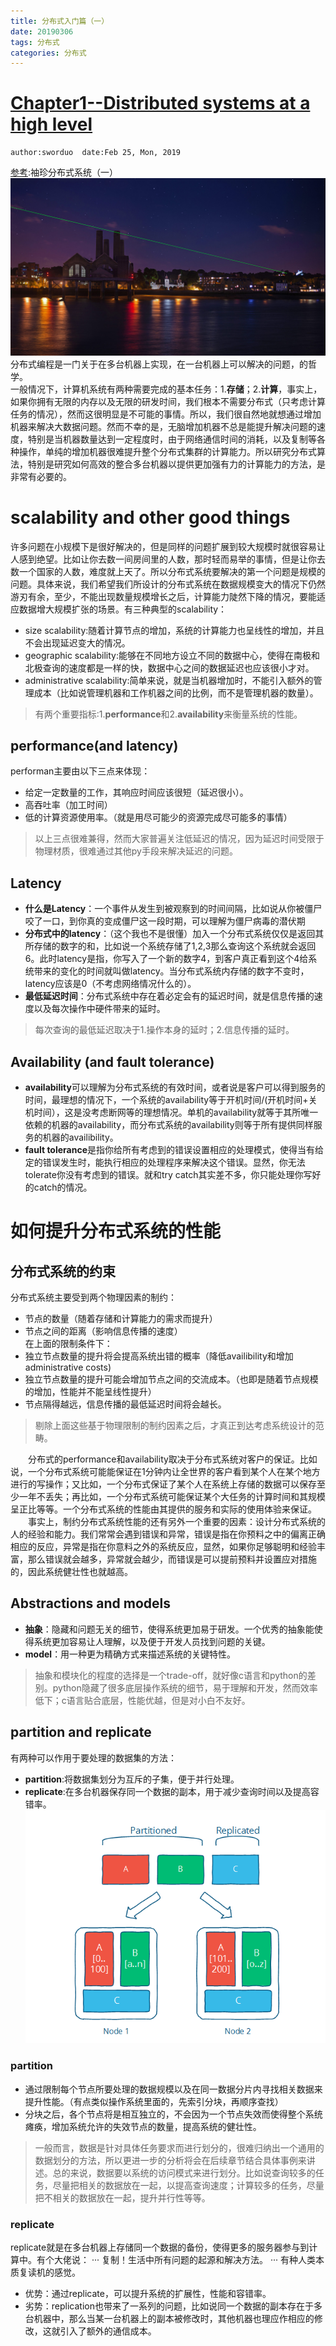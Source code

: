 ```yaml
---
title: 分布式入门篇（一）
date: 20190306
tags: 分布式
categories: 分布式
---
```

#	[Chapter1--Distributed systems at a high level](http://book.mixu.net/distsys/intro.html)
	author:sworduo 	date:Feb 25, Mon, 2019
[参考](https://juejin.im/entry/5881c6351b69e60058d003b0):袖珍分布式系统（一）
![cute](https://raw.githubusercontent.com/sworduo/MIT6.824/master/brief%20introduction/pic/chapter1-head.jpg "cute")
分布式编程是一门关于在多台机器上实现，在一台机器上可以解决的问题，的哲学。  
一般情况下，计算机系统有两种需要完成的基本任务：1.**存储**；2.**计算**，事实上，如果你拥有无限的内存以及无限的研发时间，我们根本不需要分布式（只考虑计算任务的情况），然而这很明显是不可能的事情。所以，我们很自然地就想通过增加机器来解决大数据问题。然而不幸的是，无脑增加机器不总是能提升解决问题的速度，特别是当机器数量达到一定程度时，由于网络通信时间的消耗，以及复制等各种操作，单纯的增加机器很难提升整个分布式集群的计算能力。所以研究分布式算法，特别是研究如何高效的整合多台机器以提供更加强有力的计算能力的方法，是非常有必要的。
	
#	scalability and other good things
许多问题在小规模下是很好解决的，但是同样的问题扩展到较大规模时就很容易让人感到绝望。比如让你去数一间房间里的人数，那时轻而易举的事情，但是让你去数一个国家的人数，难度就上天了。所以分布式系统要解决的第一个问题是规模的问题。具体来说，我们希望我们所设计的分布式系统在数据规模变大的情况下仍然游刃有余，至少，不能出现数量规模增长之后，计算能力陡然下降的情况，要能适应数据增大规模扩张的场景。有三种典型的scalability：
*	size scalability:随着计算节点的增加，系统的计算能力也呈线性的增加，并且不会出现延迟变大的情况。
*	geographic scalability:能够在不同地方设立不同的数据中心，使得在南极和北极查询的速度都是一样的快，数据中心之间的数据延迟也应该很小才对。
*	administrative scalability:简单来说，就是当机器增加时，不能引入额外的管理成本（比如说管理机器和工作机器之间的比例，而不是管理机器的数量）。  
>有两个重要指标:1.**performance**和2.**availability**来衡量系统的性能。

##	performance(and latency)
performan主要由以下三点来体现：
*	给定一定数量的工作，其响应时间应该很短（延迟很小）。
*	高吞吐率（加工时间）
*	低的计算资源使用率。（就是用尽可能少的资源完成尽可能多的事情）
>以上三点很难兼得，然而大家普遍关注低延迟的情况，因为延迟时间受限于物理材质，很难通过其他py手段来解决延迟的问题。

##	Latency
*	**什么是Latency**：一个事件从发生到被观察到的时间间隔，比如说从你被僵尸咬了一口，到你真的变成僵尸这一段时期，可以理解为僵尸病毒的潜伏期  
*	**分布式中的latency**：（这个我也不是很懂）加入一个分布式系统仅仅是返回其所存储的数字的和，比如说一个系统存储了1,2,3那么查询这个系统就会返回6。此时latency是指，你写入了一个新的数字4，到客户真正看到这个4给系统带来的变化的时间就叫做latency。当分布式系统内存储的数字不变时，latency应该是0（不考虑网络情况什么的）。
*	**最低延迟时间**：分布式系统中存在着必定会有的延迟时间，就是信息传播的速度以及每次操作中硬件带来的延时。  
>每次查询的最低延迟取决于1.操作本身的延时；2.信息传播的延时。

##	Availability (and fault tolerance)
*	**availability**可以理解为分布式系统的有效时间，或者说是客户可以得到服务的时间，最理想的情况下，一个系统的availability等于开机时间/(开机时间+关机时间），这是没考虑断网等的理想情况。单机的availability就等于其所唯一依赖的机器的availability，而分布式系统的availability则等于所有提供同样服务的机器的availibility。
*	**fault tolerance**是指你给所有考虑到的错误设置相应的处理模式，使得当有给定的错误发生时，能执行相应的处理程序来解决这个错误。显然，你无法tolerate你没有考虑到的错误。就和try catch其实差不多，你只能处理你写好的catch的情况。

#	如何提升分布式系统的性能

##	分布式系统的约束
分布式系统主要受到两个物理因素的制约：
*	节点的数量（随着存储和计算能力的需求而提升）
*	节点之间的距离（影响信息传播的速度）  
在上面的限制条件下：  
*	独立节点数量的提升将会提高系统出错的概率（降低availibility和增加administrative costs)
*	独立节点数量的提升可能会增加节点之间的交流成本。（也即是随着节点规模的增加，性能并不能呈线性提升）
*	节点隔得越远，信息传播的最低延迟时间将会越长。
>剔除上面这些基于物理限制的制约因素之后，才真正到达考虑系统设计的范畴。  

　　分布式的performance和availability取决于分布式系统对客户的保证。比如说，一个分布式系统可能能保证在1分钟内让全世界的客户看到某个人在某个地方进行的写操作；又比如，一个分布式保证了某个人在系统上存储的数据可以保存至少一年不丢失；再比如，一个分布式系统可能保证某个大任务的计算时间和其规模呈正比等等。一个分布式系统的性能由其提供的服务和实际的使用体验来保证。    
　　事实上，制约分布式系统性能的还有另外一个重要的因素：设计分布式系统的人的经验和能力。我们常常会遇到错误和异常，错误是指在你预料之中的偏离正确相应的反应，异常是指在你意料之外的系统反应，显然，如果你足够聪明和经验丰富，那么错误就会越多，异常就会越少，而错误是可以提前预料并设置应对措施的，因此系统健壮性也就越高。  
 
##	Abstractions and models
*	**抽象**：隐藏和问题无关的细节，使得系统更加易于研发。一个优秀的抽象能使得系统更加容易让人理解，以及便于开发人员找到问题的关键。
*	**model**：用一种更为精确方式来描述系统的关键特性。
>抽象和模块化的程度的选择是一个trade-off，就好像c语言和python的差别。python隐藏了很多底层操作系统的细节，易于理解和开发，然而效率低下；c语言贴合底层，性能优越，但是对小白不友好。

##	partition and replicate
有两种可以作用于要处理的数据集的方法：
*	**partition**:将数据集划分为互斥的子集，便于并行处理。
*	**replicate**:在多台机器保存同一个数据的副本，用于减少查询时间以及提高容错率。
![partition and replicate](https://raw.githubusercontent.com/sworduo/MIT6.824/master/brief%20introduction/pic/chapter1-1.png "p&r")

###	partition
*	通过限制每个节点所要处理的数据规模以及在同一数据分片内寻找相关数据来提升性能。（有点类似操作系统里面的，先索引分块，再顺序查找）
*	分块之后，各个节点将是相互独立的，不会因为一个节点失效而使得整个系统瘫痪，增加系统允许的失效节点的数量，提高系统的健壮性。  
>一般而言，数据是针对具体任务要求而进行划分的，很难归纳出一个通用的数据划分的方法，所以更进一步的分析将会在后续章节结合具体事例来讲述。总的来说，数据要以系统的访问模式来进行划分。比如说查询较多的任务，尽量把相关的数据放在一起，以提高查询速度；计算较多的任务，尽量把不相关的数据放在一起，提升并行性等等。

###	replicate
replicate就是在多台机器上存储同一个数据的备份，使得更多的服务器参与到计算中。有个大佬说：
···
复制！生活中所有问题的起源和解决方法。
···
有种人类本质复读机的感觉。

*	优势：通过replicate，可以提升系统的扩展性，性能和容错率。
*	劣势：replication也带来了一系列的问题，比如说同一个数据的副本存在于多台机器中，那么当某一台机器上的副本被修改时，其他机器也理应作相应的修改，这就引入了额外的通信成本。





